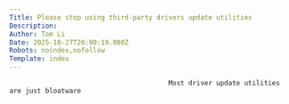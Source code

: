 ```yaml
---
Title: Please stop using third-party drivers update utilities
Description: 
Author: Tom Li
Date: 2025-10-27T20:00:19.000Z
Robots: noindex,nofollow
Template: index
---
```


                                            Most driver update utilities are just bloatware
                                        